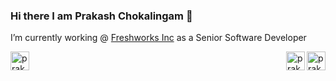 ### Hi there I am Prakash Chokalingam 👋

I’m currently working @ [Freshworks Inc](https://www.freshworks.com/) as a Senior Software Developer


<a href="https://dev.to/prakash_choks">
  <img src="https://d2fltix0v2e0sb.cloudfront.net/dev-badge.svg" alt="prakash chokalingam's DEV Profile" height="30" width="30">
</a>

<a href="https://www.linkedin.com/in/prakashchokalingam/">
  <img src="https://user-images.githubusercontent.com/5512765/88061041-9f7b4900-cb84-11ea-8ef5-d064f8d4314d.png" align="right" alt="prakash chokalingam's Linkedin Profile" height="30" width="30">
</a>


<a href="https://twitter.com/Prakash_Choks">
  <img src="https://user-images.githubusercontent.com/5512765/88061045-a0ac7600-cb84-11ea-9a02-add6b0ad1dce.png" align="right" alt="prakash chokalingam's Twitter Profile" height="30" width="30">
</a>
 
        
